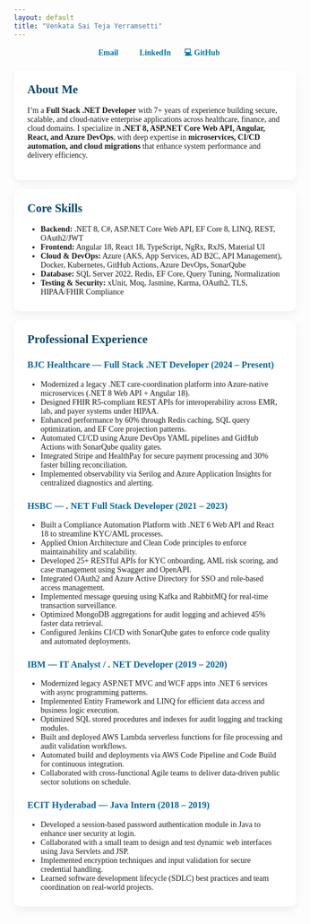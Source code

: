 ```yaml
---
layout: default
title: "Venkata Sai Teja Yerramsetti"
---
```


<style>
  body {
    font-family: "Times New Roman", Times, serif;
  }
  .content { max-width: 900px; margin: 0 auto; }
  section {
    background: #fff;
    border-radius: 12px;
    padding: 22px 24px;
    margin: 16px 0;
    box-shadow: 0 6px 16px rgba(0,0,0,0.06);
  }
  h2 { margin-top: 0; color: #004466; }
  h3 { color: #006699; }
  ul { margin-top: 6px; margin-bottom: 4px; }
  .top-links { text-align:center; margin: 10px 0 18px; }
  .top-links a {
    margin: 0 10px;
    font-weight: 600;
    color: #0074a2;
    text-decoration: none;
  }
  .top-links a:hover { text-decoration: underline; }
  footer.site-footer { display: none; }
</style>

<div class="content">

<div class="top-links">
  <a href="mailto:vyerramsetti1997@gmail.com">📧 Email</a>
  <a href="https://www.linkedin.com/in/venkata-sai-teja-yerramsetti-595511172/">💼 LinkedIn</a>
  <a href="https://github.com/yerramsetti97">💻 GitHub</a>
</div>

<section>
  <h2>About Me</h2>
  <p>
    I’m a <strong>Full Stack .NET Developer</strong> with 7+ years of experience building secure, scalable, and cloud-native enterprise applications across healthcare, finance, and cloud domains.
    I specialize in <strong>.NET 8, ASP.NET Core Web API, Angular, React, and Azure DevOps</strong>, with deep expertise in <strong>microservices, CI/CD automation, and cloud migrations</strong> that enhance system performance and delivery efficiency.
  </p>
</section>

<section>
  <h2>Core Skills</h2>
  <ul>
    <li><strong>Backend:</strong> .NET 8, C#, ASP.NET Core Web API, EF Core 8, LINQ, REST, OAuth2/JWT</li>
    <li><strong>Frontend:</strong> Angular 18, React 18, TypeScript, NgRx, RxJS, Material UI</li>
    <li><strong>Cloud & DevOps:</strong> Azure (AKS, App Services, AD B2C, API Management), Docker, Kubernetes, GitHub Actions, Azure DevOps, SonarQube</li>
    <li><strong>Database:</strong> SQL Server 2022, Redis, EF Core, Query Tuning, Normalization</li>
    <li><strong>Testing & Security:</strong> xUnit, Moq, Jasmine, Karma, OAuth2, TLS, HIPAA/FHIR Compliance</li>
  </ul>
</section>

<section>
  <h2>Professional Experience</h2>

  <h3>BJC Healthcare — Full Stack .NET Developer (2024 – Present)</h3>
  <ul>
    <li>Modernized a legacy .NET care-coordination platform into Azure-native microservices (.NET 8 Web API + Angular 18).</li>
    <li>Designed FHIR R5-compliant REST APIs for interoperability across EMR, lab, and payer systems under HIPAA.</li>
    <li>Enhanced performance by 60% through Redis caching, SQL query optimization, and EF Core projection patterns.</li>
    <li>Automated CI/CD using Azure DevOps YAML pipelines and GitHub Actions with SonarQube quality gates.</li>
    <li>Integrated Stripe and HealthPay for secure payment processing and 30% faster billing reconciliation.</li>
    <li>Implemented observability via Serilog and Azure Application Insights for centralized diagnostics and alerting.</li>
  </ul>

  <h3>HSBC — . NET Full Stack Developer (2021 – 2023)</h3>
  <ul>
    <li>Built a Compliance Automation Platform with .NET 6 Web API and React 18 to streamline KYC/AML processes.</li>
    <li>Applied Onion Architecture and Clean Code principles to enforce maintainability and scalability.</li>
    <li>Developed 25+ RESTful APIs for KYC onboarding, AML risk scoring, and case management using Swagger and OpenAPI.</li>
    <li>Integrated OAuth2 and Azure Active Directory for SSO and role-based access management.</li>
    <li>Implemented message queuing using Kafka and RabbitMQ for real-time transaction surveillance.</li>
    <li>Optimized MongoDB aggregations for audit logging and achieved 45% faster data retrieval.</li>
    <li>Configured Jenkins CI/CD with SonarQube gates to enforce code quality and automated deployments.</li>
  </ul>

  <h3>IBM — IT Analyst / . NET Developer (2019 – 2020)</h3>
  <ul>
    <li>Modernized legacy ASP.NET MVC and WCF apps into .NET 6 services with async programming patterns.</li>
    <li>Implemented Entity Framework and LINQ for efficient data access and business logic execution.</li>
    <li>Optimized SQL stored procedures and indexes for audit logging and tracking modules.</li>
    <li>Built and deployed AWS Lambda serverless functions for file processing and audit validation workflows.</li>
    <li>Automated build and deployments via AWS Code Pipeline and Code Build for continuous integration.</li>
    <li>Collaborated with cross-functional Agile teams to deliver data-driven public sector solutions on schedule.</li>
  </ul>

  <h3>ECIT Hyderabad — Java Intern (2018 – 2019)</h3>
  <ul>
    <li>Developed a session-based password authentication module in Java to enhance user security at login.</li>
    <li>Collaborated with a small team to design and test dynamic web interfaces using Java Servlets and JSP.</li>
    <li>Implemented encryption techniques and input validation for secure credential handling.</li>
    <li>Learned software development lifecycle (SDLC) best practices and team coordination on real-world projects.</li>
  </ul>
</section>

</div>
